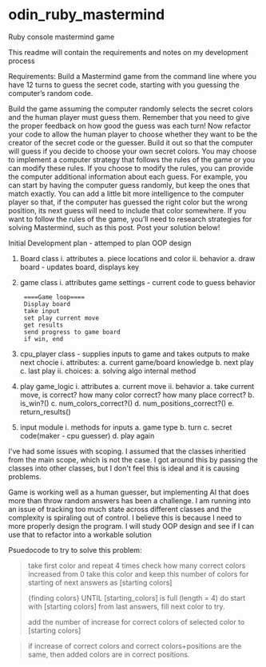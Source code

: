 # odin_ruby_mastermind
Ruby console mastermind game

This readme will contain the requirements and notes on my development process

Requirements:
Build a Mastermind game from the command line where you have 12 turns to guess the secret code, starting with you guessing the computer’s random code.


Build the game assuming the computer randomly selects the secret colors and the human player must guess them. Remember that you need to give the proper feedback on how good the guess was each turn!
Now refactor your code to allow the human player to choose whether they want to be the creator of the secret code or the guesser.
Build it out so that the computer will guess if you decide to choose your own secret colors. You may choose to implement a computer strategy that follows the rules of the game or you can modify these rules.
If you choose to modify the rules, you can provide the computer additional information about each guess. For example, you can start by having the computer guess randomly, but keep the ones that match exactly. You can add a little bit more intelligence to the computer player so that, if the computer has guessed the right color but the wrong position, its next guess will need to include that color somewhere.
If you want to follow the rules of the game, you’ll need to research strategies for solving Mastermind, such as this post.
Post your solution below!




Initial Development plan - attemped to plan OOP design

1. Board class
    i. attributes
        a. piece locations and color
    ii. behavior
        a. draw board - updates board, displays key


2. game class
    i. attributes
        game settings - current code to guess
    behavior 

        ====Game loop====
        Display board
        take input
        set play current move
        get results
        send progress to game board
        if win, end

3. cpu_player class - supplies inputs to game and takes outputs to make next chocie
    i. attributes:
        a. current game/board knowledge
        b. next play
        c. last play
    ii. choices:
        a. solving algo internal method


4. play game_logic
    i. attributes
        a. current move
    ii. behavior
        a. take current move, is correct? how many color correct? how many place correct?
        b. is_win?()
        c. num_colors_correct?()
        d. num_positions_correct?()
        e. return_results()

5. input module
    i. methods for inputs
        a. game type
        b. turn
        c. secret code(maker - cpu guesser)
        d. play again
        



I've had some issues with scoping. I assumed that the classes inheritied from the main scope, which is not the case. I got around this by passing the classes into other classes, but I don't feel this is ideal and it is causing problems.

Game is working well as a human guesser, but implementing AI that does more than throw random answers has been a challenge. I am running into an issue of tracking too much state across different classes and the complexity is spiraling out of control. I believe this is because I need to more properly design the program. I will study OOP design and see if I can use that to refactor into a workable solution



Psuedocode to try to solve this problem:

>take first color and repeat 4 times
>check how many correct colors increased from 0
>take this color and keep this number of colors for starting of next answers as [starting colors]
>
>{finding colors}
>UNTIL [starting_colors] is full (length = 4) do
>start with [starting colors] from last answers, fill next color to try.
>
>add the number of increase for correct colors of selected color to [starting colors]

>if increase of correct colors and correct colors+positions are the same, then added colors are in correct positions.

